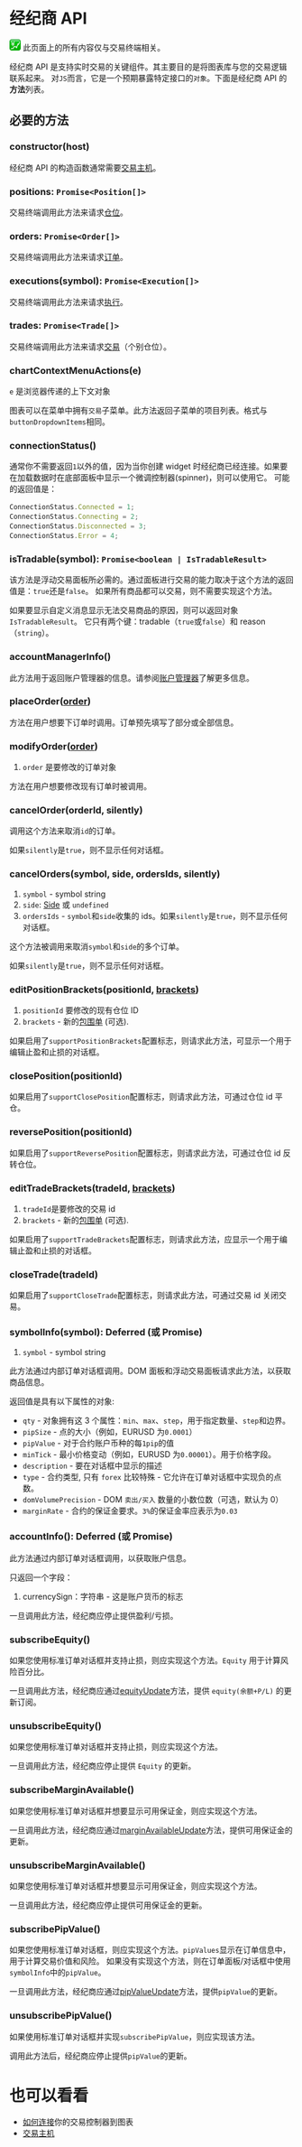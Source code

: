 # 经纪商 API

![](/images/trading.png) 此页面上的所有内容仅与交易终端相关。

经纪商 API 是支持实时交易的关键组件。其主要目的是将图表库与您的交易逻辑联系起来。
对`JS`而言，它是一个预期暴露特定接口的`对象`。下面是经纪商 API 的**方法**列表。

## 必要的方法

### constructor(host)

经纪商 API 的构造函数通常需要[交易主机](Trading-Host.md)。

### positions: `Promise<Position[]>`

交易终端调用此方法来请求[仓位](Trading-Objects-and-Constants.md#position)。

### orders: `Promise<Order[]>`

交易终端调用此方法来请求[订单](Trading-Objects-and-Constants.md#order)。

### executions(symbol): `Promise<Execution[]>`

交易终端调用此方法来请求[执行](Trading-Objects-and-Constants.md#execution)。

### trades: `Promise<Trade[]>`

交易终端调用此方法来请求[交易](Trading-Objects-and-Constants.md#trade)（个别仓位）。

### chartContextMenuActions(e)

`e` 是浏览器传递的上下文对象

图表可以在菜单中拥有`交易`子菜单。此方法返回子菜单的项目列表。格式与`buttonDropdownItems`相同。

### connectionStatus()

通常你不需要返回`1`以外的值，因为当你创建 widget 时经纪商已经连接。如果要在加载数据时在底部面板中显示一个微调控制器(spinner)，则可以使用它。
可能的返回值是：

```javascript
ConnectionStatus.Connected = 1;
ConnectionStatus.Connecting = 2;
ConnectionStatus.Disconnected = 3;
ConnectionStatus.Error = 4;
```

### isTradable(symbol): `Promise<boolean | IsTradableResult>`

该方法是浮动交易面板所必需的。通过面板进行交易的能力取决于这个方法的返回值是：`true`还是`false`。 如果所有商品都可以交易，则不需要实现这个方法。

如果要显示自定义消息显示无法交易商品的原因，则可以返回对象`IsTradableResult`。 它只有两个键：tradable（`true`或`false`）和 reason（`string`）。

### accountManagerInfo()

此方法用于返回账户管理器的信息。请参阅[账户管理器](Account-Manager.md)了解更多信息。

### placeOrder([order](Trading-Objects-and-Constants.md#order))

方法在用户想要下订单时调用。订单预先填写了部分或全部信息。

### modifyOrder([order](Trading-Objects-and-Constants.md#order))

1. `order` 是要修改的订单对象

方法在用户想要修改现有订单时被调用。

### cancelOrder(orderId, silently)

调用这个方法来取消`id`的订单。

如果`silently`是`true`，则不显示任何对话框。

### cancelOrders(symbol, side, ordersIds, silently)

1. `symbol` - symbol string
2. `side`: [Side](Trading-Objects-and-Constants.md#side) 或 `undefined`
3. `ordersIds` - `symbol`和`side`收集的 ids。如果`silently`是`true`，则不显示任何对话框。

这个方法被调用来取消`symbol`和`side`的多个订单。

如果`silently`是`true`，则不显示任何对话框。

### editPositionBrackets(positionId, [brackets](Trading-Objects-and-Constants#brackets.md))

1. `positionId` 要修改的现有仓位 ID
1. `brackets` - 新的[包围单](Trading-Objects-and-Constants.md#brackets) (可选).

如果启用了`supportPositionBrackets`配置标志，则请求此方法，可显示一个用于编辑止盈和止损的对话框。

### closePosition(positionId)

如果启用了`supportClosePosition`配置标志，则请求此方法，可通过仓位 id 平仓。

### reversePosition(positionId)

如果启用了`supportReversePosition`配置标志，则请求此方法，可通过仓位 id 反转仓位。

### editTradeBrackets(tradeId, [brackets](Trading-Objects-and-Constants#brackets))

1. `tradeId`是要修改的交易 id
1. `brackets` - 新的[包围单](Trading-Objects-and-Constants.md#brackets) (可选).

如果启用了`supportTradeBrackets`配置标志，则请求此方法，应显示一个用于编辑止盈和止损的对话框。

### closeTrade(tradeId)

如果启用了`supportCloseTrade`配置标志，则请求此方法，可通过交易 id 关闭交易。

### symbolInfo(symbol): Deferred (或 Promise)

1. `symbol` - symbol string

此方法通过内部订单对话框调用。DOM 面板和浮动交易面板请求此方法，以获取商品信息。

返回值是具有以下属性的对象:

- `qty` - 对象拥有这 3 个属性：`min`、`max`、`step`，用于指定数量、`step`和边界。
- `pipSize` - 点的大小（例如，EURUSD 为`0.0001`）
- `pipValue` - 对于合约账户币种的每`1pip`的值
- `minTick` - 最小价格变动（例如，EURUSD 为`0.00001`）。用于价格字段。
- `description` - 要在对话框中显示的描述
- `type` - 合约类型, 只有 `forex` 比较特殊 - 它允许在订单对话框中实现负的点数。
- `domVolumePrecision` - DOM `卖出/买入` 数量的小数位数（可选，默认为 0）
- `marginRate` - 合约的保证金要求。`3%`的保证金率应表示为`0.03`

### accountInfo(): Deferred (或 Promise)

此方法通过内部订单对话框调用，以获取账户信息。

只返回一个字段：

1. currencySign：字符串 - 这是账户货币的标志

一旦调用此方法，经纪商应停止提供盈利/亏损。

### subscribeEquity()

如果您使用标准订单对话框并支持止损，则应实现这个方法。`Equity` 用于计算风险百分比。

一旦调用此方法，经纪商应通过[equityUpdate](Trading-Host.md#equityupdateequity)方法，提供 `equity(余额+P/L)` 的更新订阅。

### unsubscribeEquity()

如果您使用标准订单对话框并支持止损，则应实现这个方法。

一旦调用此方法，经纪商应停止提供 `Equity` 的更新。

### subscribeMarginAvailable()

如果您使用标准订单对话框并想要显示可用保证金，则应实现这个方法。

一旦调用此方法，经纪商应通过[marginAvailableUpdate](Trading-Host.md#marginavailableupdatemarginavailable)方法，提供可用保证金的更新。

### unsubscribeMarginAvailable()

如果您使用标准订单对话框并想要显示可用保证金，则应实现这个方法。

一旦调用此方法，经纪商应停止提供可用保证金的更新。

### subscribePipValue()

如果您使用标准订单对话框，则应实现这个方法。`pipValues`显示在订单信息中，用于计算交易价值和风险。
如果没有实现这个方法，则在订单面板/对话框中使用`symbolInfo`中的`pipValue`。

一旦调用此方法，经纪商应通过[pipValueUpdate](Trading-Host.md#pipvalueupdatesymbol-pipValues)方法，提供`pipValue`的更新。

### unsubscribePipValue()

如果使用标准订单对话框并实现`subscribePipValue`，则应实现该方法。

调用此方法后，经纪商应停止提供`pipValue`的更新。

# 也可以看看

- [如何连接](Widget-Constructor.md#brokerfactory)你的交易控制器到图表
- [交易主机](Trading-Host.md)
